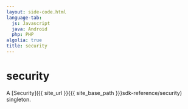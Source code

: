 ```yaml
---
layout: side-code.html
language-tab:
  js: Javascript
  java: Android
  php: PHP
algolia: true
title: security
---
```


# security

A [Security]({{ site_url }}{{{ site_base_path }}}sdk-reference/security) singleton.
